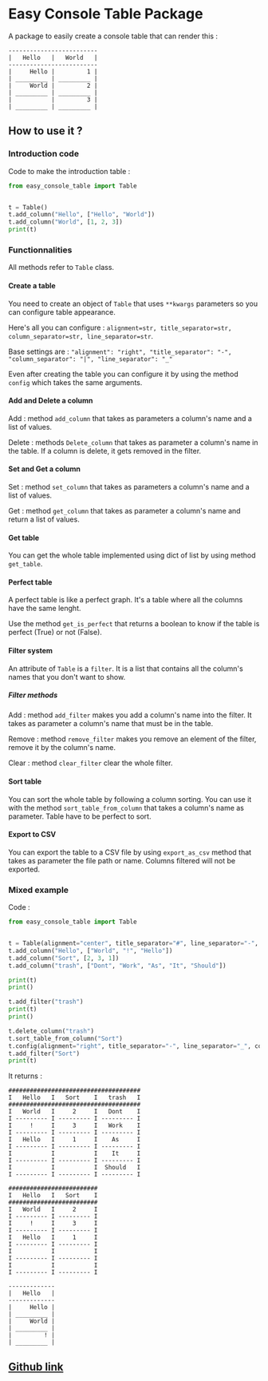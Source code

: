 # Easy Console Table Package

A package to easily create a console table that can render this :
```
-------------------------
|   Hello   |   World   |
-------------------------
|     Hello |         1 |
| _________ | _________ |
|     World |         2 |
| _________ | _________ |
|           |         3 |
| _________ | _________ |
```

## How to use it ?

### Introduction code
Code to make the introduction table :
```py
from easy_console_table import Table


t = Table()
t.add_column("Hello", ["Hello", "World"])
t.add_column("World", [1, 2, 3])
print(t)
```

### Functionnalities

All methods refer to ``Table`` class.

#### Create a table
You need to create an object of ``Table`` that uses ``**kwargs`` parameters so you can configure table appearance.

Here's all you can configure : ``alignment=str, title_separator=str, column_separator=str, line_separator=str``.

Base settings are : ``"alignment": "right", "title_separator": "-", "column_separator": "|", "line_separator": "_"``

Even after creating the table you can configure it by using the method ``config`` which takes the same arguments.

#### Add and Delete a column
Add : method ``add_column`` that takes as parameters a column's name and a list of values.

Delete : methods ``Delete_column`` that takes as parameter a column's name in the table. If a column is delete, it gets removed in the filter.

#### Set and Get a column
Set : method ``set_column`` that takes as parameters a column's name and a list of values.

Get : method ``get_column`` that takes as parameter a column's name and return a list of values.

#### Get table
You can get the whole table implemented using dict of list by using method ``get_table``.

#### Perfect table
A perfect table is like a perfect graph. It's a table where all the columns have the same lenght.

Use the method ``get_is_perfect`` that returns a boolean to know if the table is perfect (True) or not (False).

#### Filter system
An attribute of ``Table`` is a ``filter``. It is a list that contains all the column's names that you don't want to show.

##### Filter methods
Add : method ``add_filter`` makes you add a column's name into the filter. It takes as parameter a column's name that must be in the table.

Remove : method ``remove_filter`` makes you remove an element of the filter, remove it by the column's name.

Clear : method ``clear_filter`` clear the whole filter.

#### Sort table
You can sort the whole table by following a column sorting. You can use it with the method ``sort_table_from_column`` that takes a column's name as parameter. Table have to be perfect to sort.

#### Export to CSV
You can export the table to a CSV file by using ``export_as_csv`` method that takes as parameter the file path or name. Columns filtered will not be exported.

### Mixed example
Code :
```py
from easy_console_table import Table


t = Table(alignment="center", title_separator="#", line_separator="-", column_separator="I")
t.add_column("Hello", ["World", "!", "Hello"])
t.add_column("Sort", [2, 3, 1])
t.add_column("trash", ["Dont", "Work", "As", "It", "Should"])

print(t)
print()

t.add_filter("trash")
print(t)
print()

t.delete_column("trash")
t.sort_table_from_column("Sort")
t.config(alignment="right", title_separator="-", line_separator="_", column_separator="|")
t.add_filter("Sort")
print(t)
```

It returns :
```
#####################################
I   Hello   I   Sort    I   trash   I
#####################################
I   World   I     2     I   Dont    I
I --------- I --------- I --------- I
I     !     I     3     I   Work    I
I --------- I --------- I --------- I
I   Hello   I     1     I    As     I
I --------- I --------- I --------- I
I           I           I    It     I
I --------- I --------- I --------- I
I           I           I  Should   I
I --------- I --------- I --------- I

#########################
I   Hello   I   Sort    I
#########################
I   World   I     2     I
I --------- I --------- I
I     !     I     3     I
I --------- I --------- I
I   Hello   I     1     I
I --------- I --------- I
I           I           I
I --------- I --------- I
I           I           I
I --------- I --------- I

-------------
|   Hello   |
-------------
|     Hello |
| _________ |
|     World |
| _________ |
|         ! |
| _________ |
```

## [Github link](https://github.com/flastar-fr/easy_console_table)